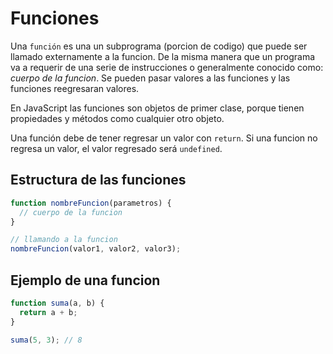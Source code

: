 # Funciones

Una `función` es una un subprograma (porcion de codigo) que puede ser llamado externamente a la funcion. De la misma manera que un programa va a requerir de una serie de instrucciones o generalmente conocido como: _cuerpo de la funcion_. Se pueden pasar valores a las funciones y las funciones reegresaran valores.

En JavaScript las funciones son objetos de primer clase, porque tienen propiedades y métodos como cualquier otro objeto.

Una función debe de tener regresar un valor con `return`. Si una funcion no regresa un valor, el valor regresado será `undefined`.

## Estructura de las funciones

```js
function nombreFuncion(parametros) {
  // cuerpo de la funcion
}

// llamando a la funcion
nombreFuncion(valor1, valor2, valor3);
```

## Ejemplo de una funcion

```js
function suma(a, b) {
  return a + b;
}

suma(5, 3); // 8
```
